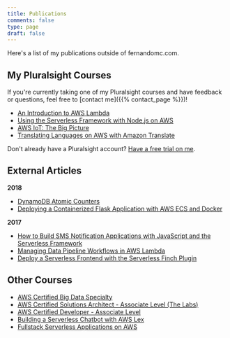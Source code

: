 ```yaml
---
title: Publications
comments: false
type: page
draft: false
---
```


Here's a list of my publications outside of fernandomc.com.

<h2>My Pluralsight Courses</h2>

If you're currently taking one of my Pluralsight courses and have feedback or questions, feel free to [contact me]({{% contact_page %}})! 

- [An Introduction to AWS Lambda](https://app.pluralsight.com/library/courses/aws-developer-introduction-aws-lambda/table-of-contents)
- [Using the Serverless Framework with Node.js on AWS](https://app.pluralsight.com/library/courses/aws-nodejs-serverless-framework-using)
- [AWS IoT: The Big Picture](https://app.pluralsight.com/library/courses/aws-iot-big-picture/table-of-contents)
- [Translating Languages on AWS with Amazon Translate](https://www.pluralsight.com/courses/aws-translate-text)


Don't already have a Pluralsight account? [Have a free trial on me](https://pluralsight.pxf.io/RW5Bb).

<h2>External Articles</h2>

**2018**

- [DynamoDB Atomic Counters](https://linuxacademy.com/blog/amazon-web-services-2/dynamodb-atomic-counters/)
- [Deploying a Containerized Flask Application with AWS ECS and Docker](https://linuxacademy.com/blog/amazon-web-services-2/deploying-a-containerized-flask-application-with-aws-ecs-and-docker/)

**2017**

- [How to Build SMS Notification Applications with JavaScript and the Serverless Framework](https://www.twilio.com/blog/2017/09/serverless-text-notification-app-serverless-javascript.html)
- [Managing Data Pipeline Workflows in AWS Lambda](https://www.pluralsight.com/blog/software-development/data-aws-lambda)
- [Deploy a Serverless Frontend with the Serverless Finch Plugin](https://serverless.com/blog/deploy-serverless-frontend-with-serverless-finch-plugin/)

<h2>Other Courses</h2>

- [AWS Certified Big Data Specialty](https://linuxacademy.com/amazon-web-services/training/course/name/aws-certified-big-data-specialty-course) 
- [AWS Certified Solutions Architect - Associate Level (The Labs)](https://linuxacademy.com/amazon-web-services/training/course/name/aws-certified-solutions-architect-associate-level)
- [AWS Certified Developer - Associate Level](https://linuxacademy.com/amazon-web-services/training/course/name/aws-certified-developer-associate-2018)
- [Building a Serverless Chatbot with AWS Lex](https://linuxacademy.com/amazon-web-services/training/course/name/building-a-serverless-chatbot-with-aws-lex)
- [Fullstack Serverless Applications on AWS](https://linuxacademy.com/amazon-web-services/training/course/name/developing-full-stack-serverless-applications-on-aws)

